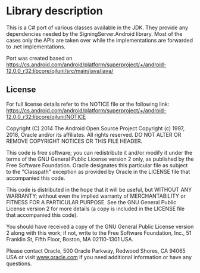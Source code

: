 ﻿# Library description

This is a C# port of various classes available in the JDK. They provide any dependencies needed by the SigningServer.Android library. 
Most of the cases only the APIs are taken over while the implementations are forwarded to .net implementations.

Port was created based on
https://cs.android.com/android/platform/superproject/+/android-12.0.0_r32:libcore/ojluni/src/main/java/java/


## License

For full license details refer to the NOTICE file or the following link:
https://cs.android.com/android/platform/superproject/+/android-12.0.0_r32:libcore/ojluni/NOTICE

Copyright (C) 2014 The Android Open Source Project
Copyright (c) 1997, 2018, Oracle and/or its affiliates. All rights reserved.
DO NOT ALTER OR REMOVE COPYRIGHT NOTICES OR THIS FILE HEADER.

This code is free software; you can redistribute it and/or modify it
under the terms of the GNU General Public License version 2 only, as
published by the Free Software Foundation.  Oracle designates this
particular file as subject to the "Classpath" exception as provided
by Oracle in the LICENSE file that accompanied this code.

This code is distributed in the hope that it will be useful, but WITHOUT
ANY WARRANTY; without even the implied warranty of MERCHANTABILITY or
FITNESS FOR A PARTICULAR PURPOSE.  See the GNU General Public License
version 2 for more details (a copy is included in the LICENSE file that
accompanied this code).

You should have received a copy of the GNU General Public License version
2 along with this work; if not, write to the Free Software Foundation,
Inc., 51 Franklin St, Fifth Floor, Boston, MA 02110-1301 USA.

Please contact Oracle, 500 Oracle Parkway, Redwood Shores, CA 94065 USA
or visit www.oracle.com if you need additional information or have any
questions.
